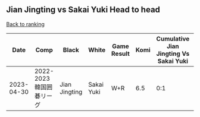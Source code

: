 ## Jian Jingting vs Sakai Yuki Head to head

[Back to ranking](../../index.md)




| **Date** | **Comp** | **Black** | **White** | **Game Result** | **Komi** | **Cumulative Jian Jingting Vs Sakai Yuki** | **Jian Jingting Streak** | **Sakai Yuki Streak** | 
| --- | --- | --- | --- | --- | --- | --- | --- | --- |
| 2023-04-30 | 2022-2023韓国囲碁リーグ | Jian Jingting | Sakai Yuki | W+R | 6.5 | 0:1 | 0 | 1 |




